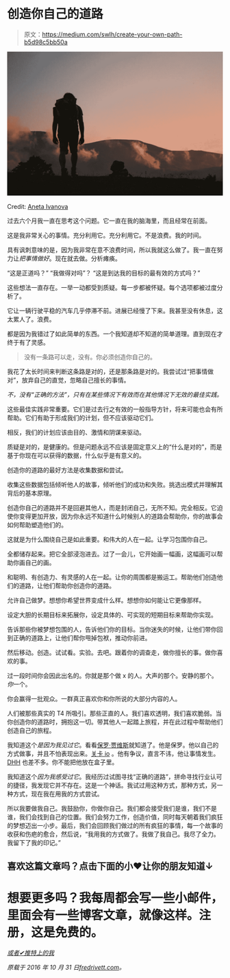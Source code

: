 # 创造你自己的道路

> 原文：<https://medium.com/swlh/create-your-own-path-b5d98c5bb50a>

![](img/4c431179a488e2f991cbfece18ba4cbb.png)

Credit: [Aneta Ivanova](https://unsplash.com/search/journey?photo=tPKQwYHy8q4)

过去六个月我一直在思考这个问题。它一直在我的脑海里，而且经常在前面。

这是我非常关心的事情。充分利用它。充分利用它。不是浪费。我的时间。

具有讽刺意味的是，因为我非常在意不浪费时间，所以我就这么做了。我一直在努力让*把事情做好*。现在就去做。分析瘫痪。

“这是正道吗？”
“我做得对吗”？
“这是到达我的目标的最有效的方式吗？”

这些想法一直存在。一举一动都受到质疑。每一步都被怀疑。每个选项都被过度分析了。

它让一辆行驶平稳的汽车几乎停滞不前。进展已经慢了下来。我甚至没有休息，这太累人了。浪费。

都是因为我错过了如此简单的东西。一个我知道却不知道的简单道理。直到现在才终于有了灵感。

> 没有一条路可以走，没有。你必须创造你自己的。

我花了太长时间来判断这条路是对的，还是那条路是对的。我尝试过“把事情做对”，放弃自己的直觉，忽略自己擅长的事情。

*不，没有“正确的方法”，只有在某些情况下有效而在其他情况下无效的最佳实践。*

这些最佳实践非常重要。它们是过去行之有效的一般指导方针，将来可能也会有所帮助。它们有助于形成我们的计划，但不应该驱动它们。

相反，我们的计划应该由目的、激情和阴谋来驱动。

质疑是对的，是健康的。但是问题永远不应该是固定意义上的“什么是对的”，而是基于你现在可以获得的数据，什么似乎是有意义的。

创造你的道路的最好方法是收集数据和尝试。

收集这些数据包括倾听他人的故事，倾听他们的成功和失败。挑选出模式并理解其背后的基本原理。

创造你自己的道路并不是回避其他人，而是封闭自己，无所不知。完全相反。它迫使你变得更加开放，因为你永远不知道什么时候别人的道路会帮助你，你的故事会如何帮助塑造他们的。

这就是为什么围绕自己是如此重要。和伟大的人在一起。让学习包围你自己。

全都储存起来。把它全部浸泡进去。过了一会儿，它开始画一幅画，这幅画可以帮助你画自己的画。

和聪明、有创造力、有灵感的人在一起。让你的周围都是搬运工。帮助他们创造他们的道路，让他们帮助你创造你的道路。

允许自己做梦。想想你希望世界变成什么样。想想你如何能让它更像那样。

设定大胆的长期目标来拓展你，设定具体的、可实现的短期目标来帮助你实现。

告诉那些你被梦想包围的人，告诉他们你的目标。当你迷失的时候，让他们带你回到正确的道路上，让他们帮你甩掉包袱，推动你前进。

然后移动。创造。试试看。实验。去吧。跟着你的调查走，做你擅长的事。做你喜欢的事。

过一段时间你会因此出名的。你就是那个做 x 的人。大声的那个。安静的那个。*你*一个。

你会赢得一批观众。一群真正喜欢你和你所说的大部分内容的人。

人们被那些真实的 T4 所吸引。那些正直的人。我们喜欢透明，我们喜欢脆弱。当你创造你的道路时，拥抱这一切。带其他人一起踏上旅程，并在此过程中帮助他们创造自己的旅程。

我知道这个*是因为我见过它*。看看[保罗·贾维斯](https://medium.com/u/d3829eda3c33?source=post_page-----b5d98c5bb50a--------------------------------)就知道了。他是保罗。他以自己的方式做事，并且不怕表现出来。[关卡 io](https://medium.com/u/75452cb7f664?source=post_page-----b5d98c5bb50a--------------------------------) 。他有争议，直言不讳，他让事情发生。 [DHH](https://medium.com/u/54bcbf647830?source=post_page-----b5d98c5bb50a--------------------------------) 也差不多。你不能把他放在盒子里。

我知道这个*因为我感受过它*。我经历过试图寻找“正确的道路”，拼命寻找行业认可的捷径，我发现它并不存在。这是一个神话。我试过用这种方式，那种方式，另一种方式，现在我在用我的方式尝试。

所以我要做我自己。我鼓励你，你做你自己。我们都会接受我们是谁，我们不是谁，我们会找到自己的位置。我们会努力工作，创造价值，同时每天朝着我们疯狂的梦想迈出一小步。最后，我们会回顾我们做过的所有疯狂的事情，每一个故事的收获和伤疤的愈合，然后说，“我用我的方式做了。我做了我自己。我尽了全力。我留下了我的印记。”

## 喜欢这篇文章吗？点击下面的小❤让你的朋友知道↓

# 想要更多吗？我每周都会写一些小邮件，里面会有一些博客文章，就像这样。注册，这是免费的。

[*或者✔推特上的我*](http://twitter.com/fredrivett)

*原载于 2016 年 10 月 31 日*[*fredrivett.com*](http://fredrivett.com/2016/10/31/create-your-own-path/)*。*